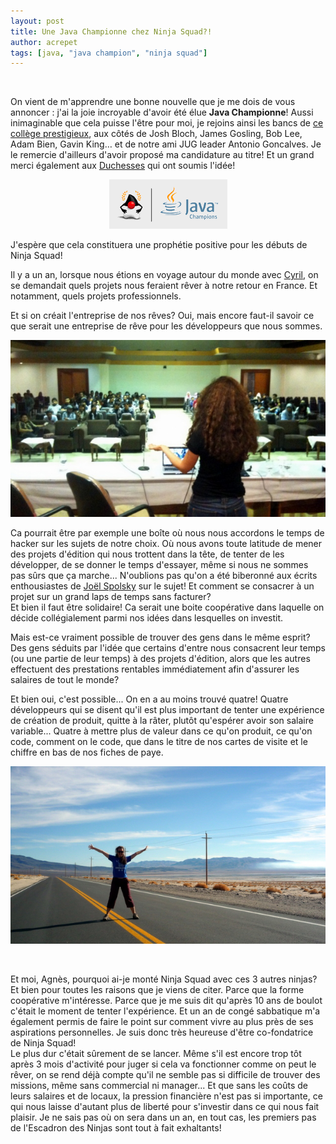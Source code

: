 ```yaml
---
layout: post
title: Une Java Championne chez Ninja Squad?!
author: acrepet
tags: [java, "java champion", "ninja squad"]
---
```

<br/>

On vient de m'apprendre une bonne nouvelle que je me dois de vous annoncer : j'ai la joie incroyable d'avoir été élue <b>Java Championne</b>! Aussi inimaginable que cela puisse l'être pour moi, je rejoins ainsi les bancs de <a href="http://java.net/website/java-champions/bios.html#Crepet">ce collège prestigieux</a>, aux côtés de Josh Bloch, James Gosling, Bob Lee, Adam Bien, Gavin King… et de notre ami JUG leader Antonio Goncalves. Je le remercie d'ailleurs d'avoir proposé ma candidature au titre! Et un grand merci également aux <a href="http://www.duchess-france.org">Duchesses</a> qui ont soumis l'idée!

<p style="text-align:center;"><img class="img-rounded" src="/assets/images/Java_Champions_clr.gif" alt="Java Champions" /></p>


J'espère que cela constituera une prophétie positive pour les débuts de Ninja Squad!

Il y a un an, lorsque nous étions en voyage autour du monde avec [Cyril](http://ninja-squad.com/team#Cyril), on se demandait quels projets nous feraient rêver à notre retour en France. Et notamment, quels projets professionnels.

Et si on créait l'entreprise de nos rêves? Oui, mais encore faut-il savoir ce que serait une entreprise de rêve pour les développeurs que nous sommes.

<p style="text-align:center;"><img class="img-polaroid" src="/assets/images/agnes-keynote-indonesia.jpg" alt="Agnès donnant une conférence à l'université Gunardama en Indonésie" /></p>

Ca pourrait être par exemple une boîte où nous nous accordons le temps de hacker sur les sujets de notre choix. Où nous avons toute latitude de mener des projets d'édition qui nous trottent dans la tête, de tenter de les développer, de se donner le temps d'essayer, même si nous ne sommes pas sûrs que ça marche... N'oublions pas qu'on a été biberonné aux écrits enthousiastes de [Joël Spolsky](http://www.joelonsoftware.com) sur le sujet!
Et comment se consacrer à un projet sur un grand laps de temps sans facturer?  
Et bien il faut être solidaire! Ca serait une boite coopérative dans laquelle on décide collégialement parmi nos idées dans lesquelles on investit.

Mais est-ce vraiment possible de trouver des gens dans le même esprit? Des gens séduits par l'idée que certains d'entre nous consacrent leur temps (ou une partie de leur temps) à des projets d'édition, alors que les autres effectuent des prestations rentables immédiatement afin d'assurer les salaires de tout le monde?

Et bien oui, c'est possible... On en a au moins trouvé quatre! Quatre développeurs qui se disent qu'il est plus important de tenter une expérience de création de produit, quitte à la râter, plutôt qu'espérer avoir son salaire variable... Quatre à mettre plus de valeur dans ce qu'on produit, ce qu'on code, comment on le code, que dans le titre de nos cartes de visite et le chiffre en bas de nos fiches de paye.

<p style="text-align:center;"><img class="img-polaroid" src="/assets/images/agnes-road-movie.jpg" alt="Agnès en voyage autour du monde" /></p>
<br/>

Et moi, Agnès, pourquoi ai-je monté Ninja Squad avec ces 3 autres ninjas?
Et bien pour toutes les raisons que je viens de citer. Parce que la forme coopérative m'intéresse. Parce que je me suis dit qu'après 10 ans de boulot c'était le moment de tenter l'expérience. Et un an de congé sabbatique m'a également permis de faire le point sur comment vivre au plus près de ses aspirations personnelles. Je suis donc très heureuse d'être co-fondatrice de Ninja Squad!  
Le plus dur c'était sûrement de se lancer. Même s'il est encore trop tôt après 3 mois d'activité pour juger si cela va fonctionner comme on peut le rêver, on se rend déjà compte qu'il ne semble pas si difficile de trouver des missions, même sans commercial ni manager... Et que sans les coûts de leurs salaires et de locaux, la pression financière n'est pas si importante, ce qui nous laisse d'autant plus de liberté pour s'investir dans ce qui nous fait plaisir. Je ne sais pas où on sera dans un an, en tout cas, les premiers pas de l'Escadron des Ninjas sont tout à fait exhaltants!
